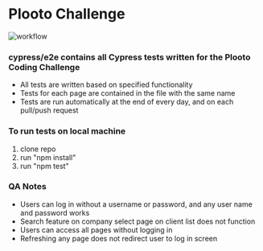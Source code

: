 # Plooto Challenge
![workflow](https://github.com/waleedrizwan/plooto_challenge/actions/workflows/node.js.yml/badge.svg)

### cypress/e2e contains all Cypress tests written for the Plooto Coding Challenge
- All tests are written based on specified functionality 
- Tests for each page are contained in the file with the same name
- Tests are run automatically at the end of every day, and on each pull/push request 

### To run tests on local machine 
1. clone repo
2. run "npm install"
3. run "npm test"

### QA Notes 
- Users can log in without a username or password, and any user name and password works
- Search feature on company select page on client list does not function 
- Users can access all pages without logging in
- Refreshing any page does not redirect user to log in screen




